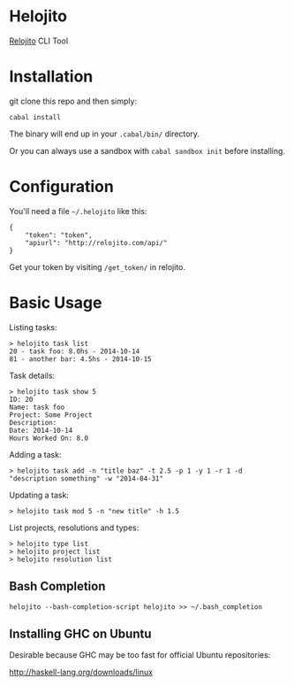 Helojito
========
[Relojito](https://github.com/MSA-Argentina/relojito) CLI Tool

# Installation
git clone this repo and then simply:

```
cabal install
```

The binary will end up in your `.cabal/bin/` directory.

Or you can always use a sandbox with `cabal sandbox init` before installing.

# Configuration
You'll need a file `~/.helojito` like this:

```
{
    "token": "token",
    "apiurl": "http://relojito.com/api/"
}
```

Get your token by visiting `/get_token/` in relojito.

# Basic Usage
Listing tasks:

```
> helojito task list
20 - task foo: 8.0hs - 2014-10-14
81 - another bar: 4.5hs - 2014-10-15
```

Task details:

```
> helojito task show 5
ID: 20
Name: task foo
Project: Some Project
Description:
Date: 2014-10-14
Hours Worked On: 8.0
```

Adding a task:

```
> helojito task add -n "title baz" -t 2.5 -p 1 -y 1 -r 1 -d "description something" -w "2014-04-31"
```

Updating a task:

```
> helojito task mod 5 -n "new title" -h 1.5
```

List projects, resolutions and types:

```
> helojito type list
> helojito project list
> helojito resolution list
```

## Bash Completion
`helojito --bash-completion-script helojito >> ~/.bash_completion`

## Installing GHC on Ubuntu
Desirable because GHC may be too fast for official Ubuntu repositories:

http://haskell-lang.org/downloads/linux
